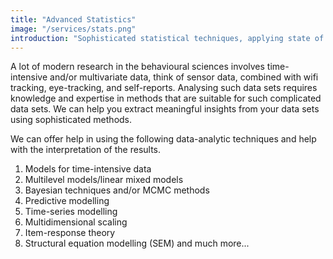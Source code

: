 ```yaml
---
title: "Advanced Statistics"
image: "/services/stats.png"
introduction: "Sophisticated statistical techniques, applying state of the art methods to complicated data and obtaining meaningful insights."
---
```


A lot of modern research in the behavioural sciences involves time-intensive and/or multivariate data, think of sensor data, combined with wifi tracking, eye-tracking, and self-reports. Analysing such data sets requires knowledge and expertise in methods that are suitable for such complicated data sets. We can help you extract meaningful insights from your data sets using sophisticated methods.

We can offer help in using the following data-analytic techniques and help with the interpretation of the results.

1. Models for time-intensive data
2. Multilevel models/linear mixed models
3. Bayesian techniques and/or MCMC methods
4. Predictive modelling
5. Time-series modelling
6. Multidimensional scaling
7. Item-response theory
8. Structural equation modelling (SEM) and much more...
